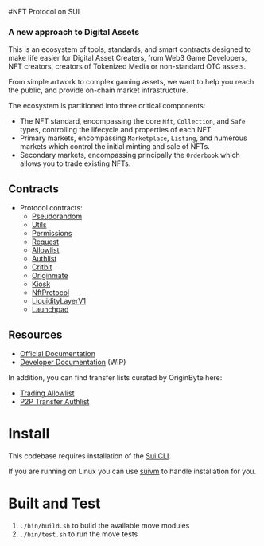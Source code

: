 #NFT Protocol on SUI

<h3>A new approach to Digital Assets</h3>

This is an ecosystem of tools, standards, and smart contracts designed to make life easier for Digital Asset Creaters, from Web3 Game Developers, NFT creators, creators of Tokenized Media or non-standard OTC assets.

From simple artwork to complex gaming assets, we want to help you reach the public, and provide on-chain market infrastructure.

The ecosystem is partitioned into three critical components:

- The NFT standard, encompassing the core `Nft`, `Collection`, and `Safe` types,
  controlling the lifecycle and properties of each NFT.
- Primary markets, encompassing `Marketplace`, `Listing`, and numerous markets which
  control the initial minting and sale of NFTs.
- Secondary markets, encompassing principally the `Orderbook` which allows you
  to trade existing NFTs.

## Contracts

- Protocol contracts:
  - [Pseudorandom](https://explorer.sui.io/object/0x96151d14878707d390b370b70843704cc4606209883d3ea3a4e5cf8ac2872be2)
  - [Utils](https://explorer.sui.io/object/0xd5eaac4e1952473940b120a31bbca4c155fe78b2f0dabd63805e491a3384ecde)
  - [Permissions](https://explorer.sui.io/object/0xe571741e4b123a32e4afda5268735a87f7ae5bc1a945d53c2c160d161651c7fc)
  - [Request](https://explorer.sui.io/object/0xd4e94a458e5d192ffbac8364339e926450391bb8bd248973087f8cc264da3258)
  - [Allowlist](https://explorer.sui.io/object/0x165462c17573288e823bbaabc782723f673c528a0dead0f320fe9d99e3ac66aa)
  - [Authlist](https://explorer.sui.io/object/0xfec47309a83e59589f3540c8936b6208d7fa62163b8c3e939937ca0880371c53)
  - [Critbit](https://explorer.sui.io/object/0x1e9ce91148edbd6e474252cdc1c3af2a27fc4c238be617ed56b55275e0e92ef5)
  - [Originmate](https://explorer.sui.io/object/0x40fccbe644cb7e496309af17fc76574e5ac436ae8533a6f830d596264fbc5bb2)
  - [Kiosk](https://explorer.sui.io/object/0x710fe6944f741058ce916cd16e87953a656b5d339591c1627e73e41f01509d99)
  - [NftProtocol](https://explorer.sui.io/object/0xbdd1811dd6e8feb2c7311d193bbf92cb45d3d6a8fb2b6ec60dc19adf20c18796)
  - [LiquidityLayerV1](https://explorer.sui.io/object/0x509f287d326291d1066e20e2eb8adbbe1c8283e895d58c23afe7c9228645def2)
  - [Launchpad](https://explorer.sui.io/object/0x7b36997c1606ce7421d433eeafd52ace7921dad632ee6a2ef944e5b3f5479b3c)


## Resources

- [Official Documentation](https://docs.originbyte.io/origin-byte/)
- [Developer Documentation](https://origin-byte.github.io/) (WIP)


In addition, you can find transfer lists curated by OriginByte here:
- [Trading Allowlist](https://explorer.sui.io/object/0xb9353bccfb7ad87b9195c6956b2ac81551350b104d5bfec9cf0ea6f5c467c6d1)
- [P2P Transfer Authlist](https://explorer.sui.io/object/0xedf545c164dacf55acf37431b90f6b5e55acd5925f4683de8753760d2b5e74fa)

# Install

This codebase requires installation of the [Sui CLI](https://docs.sui.io/build/install).

If you are running on Linux you can use [suivm](https://github.com/Origin-Byte/suivm) to handle installation for you.

# Built and Test

1. `./bin/build.sh` to build the available move modules
2. `./bin/test.sh` to run the move tests
